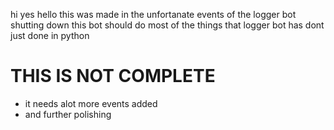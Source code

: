 hi yes hello
this was made in the unfortanate events of the logger bot shutting down
this bot should do most of the things that logger bot has dont just done in python

# THIS IS NOT COMPLETE 
- it needs alot more events added
- and further polishing

